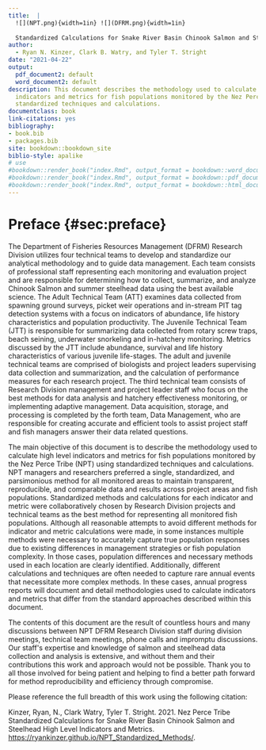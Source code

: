 ```yaml
--- 
title:  |
  ![](NPT.png){width=1in} ![](DFRM.png){width=1in}
  
  Standardized Calculations for Snake River Basin Chinook Salmon and Steelhead High Level Indicators and Metrics
author:
  - Ryan N. Kinzer, Clark B. Watry, and Tyler T. Stright
date: "2021-04-22"
output:
  pdf_document2: default
  word_document2: default
description: This document describes the methodology used to calculate high level
  indicators and metrics for fish populations monitored by the Nez Perce Tribe using
  standardized techniques and calculations.
documentclass: book
link-citations: yes
bibliography:
- book.bib
- packages.bib
site: bookdown::bookdown_site
biblio-style: apalike
# use
#bookdown::render_book("index.Rmd", output_format = bookdown::word_document2(toc = TRUE))
#bookdown::render_book("index.Rmd", output_format = bookdown::pdf_document2(toc = TRUE))
#bookdown::render_book("index.Rmd", output_format = bookdown::html_document2(toc = TRUE, split_by = 'none'))
---
```


# Preface {#sec:preface}

The Department of Fisheries Resources Management (DFRM) Research Division utilizes four technical teams to develop and standardize our analytical methodology and to guide data management. Each team consists of professional staff representing each monitoring and evaluation project and are responsible for determining how to collect, summarize, and analyze Chinook Salmon and summer steelhead data using the best available science. The Adult Technical Team (ATT) examines data collected from spawning ground surveys, picket weir operations and in-stream PIT tag detection systems with a focus on indicators of abundance, life history characteristics and population productivity. The Juvenile Technical Team (JTT) is responsible for summarizing data collected from rotary screw traps, beach seining, underwater snorkeling and in-hatchery monitoring. Metrics discussed by the JTT include abundance, survival and life history characteristics of various juvenile life-stages. The adult and juvenile technical teams are comprised of biologists and project leaders supervising data collection and summarization, and the calculation of performance measures for each research project. The third technical team consists of Research Division management and project leader staff who focus on the best methods for data analysis and hatchery effectiveness monitoring, or implementing adaptive management. Data acquisition, storage, and processing is completed by the forth team, Data Management, who are responsible for creating accurate and efficient tools to assist project staff and fish managers answer their data related questions.

The main objective of this document is to describe the methodology used to calculate high level indicators and metrics for fish populations monitored by the Nez Perce Tribe (NPT) using standardized techniques and calculations. NPT managers and researchers preferred a single, standardized, and parsimonious method for all monitored areas to maintain transparent, reproducible, and comparable data and results across project areas and fish populations. Standardized methods and calculations for each indicator and metric were collaboratively chosen by Research Division projects and technical teams as the best method for representing all monitored fish populations. Although all reasonable attempts to avoid different methods for indicator and metric calculations were made, in some instances multiple methods were necessary to accurately capture true population responses due to existing differences in management strategies or fish population complexity. In those cases, population differences and necessary methods used in each location are clearly identified. Additionally, different calculations and techniques are often needed to capture rare annual events that necessitate more complex methods. In these cases, annual progress reports will document and detail methodologies used to calculate indicators and metrics that differ from the standard approaches described within this document.

<!--A second objective of this document, is to serve as a manual and training guide to the division's approved and agreed upon calculations for program evaluations and population monitoring. Throughout the chapters of the book, example calculations are provided using the **R** statistical programming language, and packages **cdmsR**, **cuyem** and **fisheR** available from [https://github.com/ryankinzer](https://github.com/ryankinzer). These three packages were developed explicitly for accessing, summarizing and calculating indicators and metrics following the methods identified in this document and approved by Research Division projects and technical teams. A companion **R** training workshop that follows examples shown in the book is also available at [https://rstudio.cloud](https://rstudio.cloud) with invitation.-->

The contents of this document are the result of countless hours and many discussions between NPT DFRM Research Division staff during division meetings, technical team meetings, phone calls and impromptu discussions. Our staff's expertise and knowledge of salmon and steelhead data collection and analysis is extensive, and without them and their contributions this work and approach would not be possible. Thank you to all those involved for being patient and helping to find a better path forward for method reproducibility and efficiency through compromise. 

Please reference the full breadth of this work using the following citation:

Kinzer, Ryan, N., Clark Watry, Tyler T. Stright. 2021. Nez Perce Tribe Standardized Calculations for Snake River Basin Chinook Salmon and Steelhead High Level Indicators and Metrics. https://ryankinzer.github.io/NPT_Standardized_Methods/.


